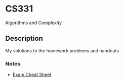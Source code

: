# CS331
Algorithms and Complexity

## Description
My solutions to the homework problems and handouts

### Notes
- [Exam Cheat Sheet](<out/CS311 Notes.pdf>)
